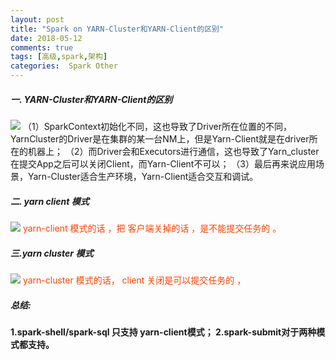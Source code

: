 ```yaml
---
layout: post
title: "Spark on YARN-Cluster和YARN-Client的区别"
date: 2018-05-12
comments: true
tags: [高级,spark,架构]
categories:  Spark Other
---
```

##### 一. YARN-Cluster和YARN-Client的区别
![](/assets/blogImg/512_1.png)
（1）SparkContext初始化不同，这也导致了Driver所在位置的不同，YarnCluster的Driver是在集群的某一台NM上，但是Yarn-Client就是在driver所在的机器上； 
（2）而Driver会和Executors进行通信，这也导致了Yarn_cluster在提交App之后可以关闭Client，而Yarn-Client不可以； 
（3）最后再来说应用场景，Yarn-Cluster适合生产环境，Yarn-Client适合交互和调试。
<!--more--> 
##### 二. yarn client 模式
![](/assets/blogImg/512_2.png)
<font color=#FF4200 >yarn-client  模式的话 ，把 客户端关掉的话 ，是不能提交任务的 。
</font>
##### 三.yarn  cluster 模式
![](/assets/blogImg/512_3.png)
<font color=#FF4200 >yarn-cluster 模式的话， client 关闭是可以提交任务的 ，
</font>
##### 总结:
**1.spark-shell/spark-sql 只支持 yarn-client模式；
2.spark-submit对于两种模式都支持。**